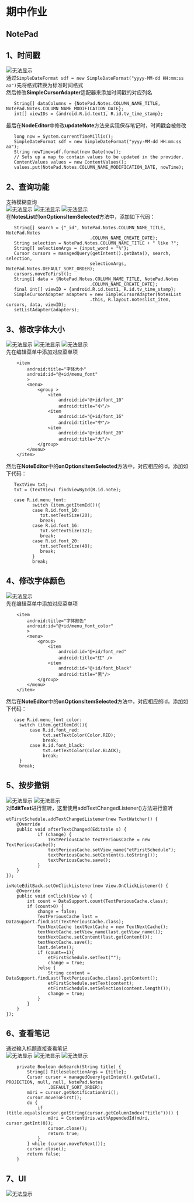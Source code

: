 # 期中作业
## NotePad
## 1、时间戳
![无法显示](/images/9.png)  
通过```SimpleDateFormat sdf = new SimpleDateFormat("yyyy-MM-dd HH:mm:ss aa")```先将格式转换为标准时间格式  
然后修改**SimpleCursorAdapter**适配器来添加时间戳的对应列名  
```
   String[] dataColumns = {NotePad.Notes.COLUMN_NAME_TITLE,  NotePad.Notes.COLUMN_NAME_MODIFICATION_DATE};
   int[] viewIDs = {android.R.id.text1, R.id.tv_time_stamp};
```
最后在**NodeEditor**中修改**updateNote**方法来实现保存笔记时，时间戳会被修改  
```
   long now = System.currentTimeMillis();
   SimpleDateFormat sdf = new SimpleDateFormat("yyyy-MM-dd HH:mm:ss aa");  
   String nowTime=sdf.format(new Date(now));
   // Sets up a map to contain values to be updated in the provider.
   ContentValues values = new ContentValues();
   values.put(NotePad.Notes.COLUMN_NAME_MODIFICATION_DATE, nowTime);
```
## 2、查询功能
支持模糊查询  
![无法显示](/images/12.png)
![无法显示](/images/8.png)
![无法显示](/images/9.png)  
在**NotesList**的**onOptionsItemSelected**方法中，添加如下代码：
```
   String[] search = {"_id", NotePad.Notes.COLUMN_NAME_TITLE, NotePad.Notes
                                .COLUMN_NAME_CREATE_DATE};
   String selection = NotePad.Notes.COLUMN_NAME_TITLE + " like ?";
   String[] selectionArgs = {input_word + "%"};
   Cursor cursors = managedQuery(getIntent().getData(), search, selection,
                                selectionArgs, NotePad.Notes.DEFAULT_SORT_ORDER);
   cursors.moveToFirst();
   String[] data = {NotePad.Notes.COLUMN_NAME_TITLE, NotePad.Notes
                                .COLUMN_NAME_CREATE_DATE};
   final int[] viewID = {android.R.id.text1, R.id.tv_time_stamp};
   SimpleCursorAdapter adapters = new SimpleCursorAdapter(NotesList
                                .this, R.layout.noteslist_item, cursors, data, viewID);
   setListAdapter(adapters);
```
## 3、修改字体大小
![无法显示](/images/1.jpg)
![无法显示](/images/2.jpg)
![无法显示](/images/3.jpg)  
先在编辑菜单中添加对应菜单项
```
    <item
        android:title="字体大小"
        android:id="@+id/menu_font"
        >
        <menu>
            <group >
                <item
                    android:id="@+id/font_10"
                    android:title="小"/>
                <item
                    android:id="@+id/font_16"
                    android:title="中"/>
                <item
                    android:id="@+id/font_20"
                    android:title="大"/>
            </group>
        </menu>
    </item>
```
然后在**NoteEditor**中的**onOptionsItemSelected**方法中，对应相应的id，添加如下代码：
```
   TextView txt;
   txt = (TextView) findViewById(R.id.note);
```
```
   case R.id.menu_font:
          switch (item.getItemId()){
          case R.id.font_10:
             txt.setTextSize(20);
             break;
          case R.id.font_16:
             txt.setTextSize(32);
             break;
          case R.id.font_20:
             txt.setTextSize(40);
             break;
          }
          break;
```
## 4、修改字体颜色
![无法显示](/images/4.jpg)  
先在编辑菜单中添加对应菜单项
```
    <item
        android:title="字体颜色"
        android:id="@+id/menu_font_color"
        >
        <menu>
            <group>
                <item
                    android:id="@+id/font_red"
                    android:title="红" />
                <item
                    android:id="@+id/font_black"
                    android:title="黑"/>
            </group>
        </menu>
    </item>
```
然后在**NoteEditor**中的**onOptionsItemSelected**方法中，对应相应的id，添加如下代码：
```
   case R.id.menu_font_color:
     switch (item.getItemId()){
         case R.id.font_red:
              txt.setTextColor(Color.RED);
              break;
         case R.id.font_black:
              txt.setTextColor(Color.BLACK);
              break;
     }
     break;
```
## 5、按步撤销
![无法显示](/images/5.png)
![无法显示](/images/6.png)  
对**EditText**进行监听，这里使用addTextChangedListener()方法进行监听
```
etFirstSchedule.addTextChangedListener(new TextWatcher() {
    @Override
    public void afterTextChanged(Editable s) {
            if (change) {
                TextPeriousCache textPeriousCache = new TextPeriousCache();
                textPeriousCache.setView_name("etFirstSchedule");
                textPeriousCache.setContent(s.toString());
                textPeriousCache.save();
            }
    }
});
```
```
ivNoteEditBack.setOnClickListener(new View.OnClickListener() {
    @Override
    public void onClick(View v) {
        int count = DataSupport.count(TextPeriousCache.class);
        if (count>0) {
            change = false;
            TextPeriousCache last = DataSupport.findLast(TextPeriousCache.class);
            TextNextCache textNextCache = new TextNextCache();
            textNextCache.setView_name(last.getView_name());
            textNextCache.setContent(last.getContent());
            textNextCache.save();
            last.delete();
            if (count==1){
                etFirstSchedule.setText("");
                change = true;
            }else {
                String content = DataSupport.findLast(TextPeriousCache.class).getContent();
                etFirstSchedule.setText(content);
                etFirstSchedule.setSelection(content.length());
                change = true;
            }
        }
    }
});
```
## 6、查看笔记
通过输入标题直接查看笔记  
![无法显示](/images/12.png)
![无法显示](/images/10.png)
![无法显示](/images/11.png)
```
    private Boolean doSearch(String title) {
        String[] TitleselectionArgs = {title};
        Cursor cursor = managedQuery(getIntent().getData(), PROJECTION, null, null, NotePad.Notes
                .DEFAULT_SORT_ORDER);
        mUri = cursor.getNotificationUri();
        cursor.moveToFirst();
        do {
            if (title.equals(cursor.getString(cursor.getColumnIndex("title")))) {
                mUri = ContentUris.withAppendedId(mUri, cursor.getInt(0));
                cursor.close();
                return true;
            }
        } while (cursor.moveToNext());
        cursor.close();
        return false;
    }
```
## 7、UI

![无法显示](/images/11.png)
